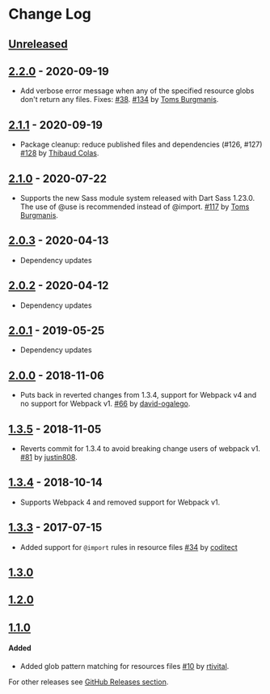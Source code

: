 # Change Log
## [Unreleased]

## [2.2.0] - 2020-09-19
* Add verbose error message when any of the specified resource globs don't return any files. Fixes: [#38](https://github.com/shakacode/sass-resources-loader/issues/38). [#134](https://github.com/shakacode/sass-resources-loader/pull/134) by [Toms Burgmanis](https://github.com/tomburgs).

## [2.1.1] - 2020-09-19
* Package cleanup: reduce published files and dependencies (#126, #127) [#128](https://github.com/shakacode/sass-resources-loader/pull/128) by [Thibaud Colas](https://github.com/thibaudcolas).

## [2.1.0] - 2020-07-22
* Supports the new Sass module system released with Dart Sass 1.23.0. The use of @use is recommended instead of @import. [#117](https://github.com/shakacode/sass-resources-loader/pull/117) by [Toms Burgmanis](https://github.com/tomburgs).

## [2.0.3] - 2020-04-13
* Dependency updates

## [2.0.2] - 2020-04-12
* Dependency updates

## [2.0.1] - 2019-05-25
* Dependency updates

## [2.0.0] - 2018-11-06
* Puts back in reverted changes from 1.3.4, support for Webpack v4 and no support for Webpack v1. [#66](https://github.com/shakacode/sass-resources-loader/pull/66) by [david-ogalego](https://github.com/david-ogalego).

## [1.3.5] - 2018-11-05
* Reverts commit for 1.3.4 to avoid breaking change users of webpack v1. [#81](https://github.com/shakacode/sass-resources-loader/pull/81) by [justin808](https://github.com/justin808).

## [1.3.4] - 2018-10-14
* Supports Webpack 4 and removed support for Webpack v1.

## [1.3.3] - 2017-07-15
* Added support for `@import` rules in resource files [#34](https://github.com/shakacode/sass-resources-loader/pull/34) by [coditect](https://github.com/coditect)

## [1.3.0]

## [1.2.0]

## [1.1.0]
#### Added
* Added glob pattern matching for resources files [#10](https://github.com/shakacode/sass-resources-loader/issues/10) by [rtivital](https://github.com/rtivital).

For other releases see [GitHub Releases section](https://github.com/shakacode/sass-resources-loader/releases).

[Unreleased]: https://github.com/shakacode/sass-resources-loader/compare/v2.2.0...master
[2.2.0]: https://github.com/shakacode/sass-resources-loader/compare/v2.1.1...v2.2.0
[2.1.1]: https://github.com/shakacode/sass-resources-loader/compare/v2.0.3...v2.1.1
[2.1.0]: https://github.com/shakacode/sass-resources-loader/compare/v2.0.3...v2.1.0
[2.0.3]: https://github.com/shakacode/sass-resources-loader/compare/v2.0.2...v2.0.3
[2.0.2]: https://github.com/shakacode/sass-resources-loader/compare/v2.0.1...v2.0.2
[2.0.1]: https://github.com/shakacode/sass-resources-loader/compare/v2.0.0...v2.0.1
[2.0.0]: https://github.com/shakacode/sass-resources-loader/compare/v1.3.5...v2.0.0
[1.3.5]: https://github.com/shakacode/sass-resources-loader/compare/v1.3.4...v1.3.5
[1.3.4]: https://github.com/shakacode/sass-resources-loader/compare/v1.3.3...v1.3.4
[1.3.3]: https://github.com/shakacode/sass-resources-loader/compare/v1.3.0...v1.3.3
[1.3.0]: https://github.com/shakacode/sass-resources-loader/compare/v1.2.0...v1.3.0
[1.2.0]: https://github.com/shakacode/sass-resources-loader/compare/1.1.0...v1.2.0
[1.1.0]: https://github.com/shakacode/sass-resources-loader/compare/1.0.2...1.1.0
